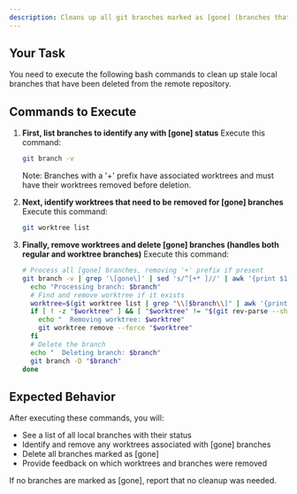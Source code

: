 ```yaml
---
description: Cleans up all git branches marked as [gone] (branches that have been deleted on the remote but still exist locally), including removing associated worktrees.
---
```


## Your Task

You need to execute the following bash commands to clean up stale local branches that have been deleted from the remote repository.

## Commands to Execute

1. **First, list branches to identify any with [gone] status**
   Execute this command:
   ```bash
   git branch -v
   ```
   
   Note: Branches with a '+' prefix have associated worktrees and must have their worktrees removed before deletion.

2. **Next, identify worktrees that need to be removed for [gone] branches**
   Execute this command:
   ```bash
   git worktree list
   ```

3. **Finally, remove worktrees and delete [gone] branches (handles both regular and worktree branches)**
   Execute this command:
   ```bash
   # Process all [gone] branches, removing '+' prefix if present
   git branch -v | grep '\[gone\]' | sed 's/^[+* ]//' | awk '{print $1}' | while read branch; do
     echo "Processing branch: $branch"
     # Find and remove worktree if it exists
     worktree=$(git worktree list | grep "\\[$branch\\]" | awk '{print $1}')
     if [ ! -z "$worktree" ] && [ "$worktree" != "$(git rev-parse --show-toplevel)" ]; then
       echo "  Removing worktree: $worktree"
       git worktree remove --force "$worktree"
     fi
     # Delete the branch
     echo "  Deleting branch: $branch"
     git branch -D "$branch"
   done
   ```

## Expected Behavior

After executing these commands, you will:

- See a list of all local branches with their status
- Identify and remove any worktrees associated with [gone] branches
- Delete all branches marked as [gone]
- Provide feedback on which worktrees and branches were removed

If no branches are marked as [gone], report that no cleanup was needed.

